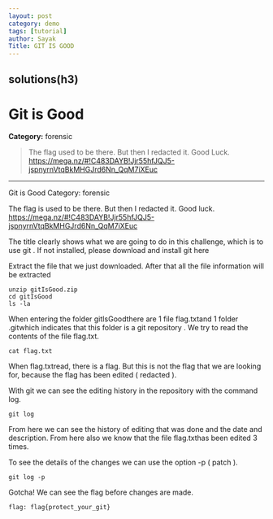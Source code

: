 ```yaml
---
layout: post
category: demo
tags: [tutorial]
author: Sayak
Title: GIT IS GOOD
---
```



## solutions(h3)



# Git is Good
**Category:** forensic

> The flag used to be there. But then I redacted it. Good Luck. https://mega.nz/#!C483DAYB!Jjr55hfJQJ5-jspnyrnVtqBkMHGJrd6Nn_QqM7iXEuc
---
Git is Good
Category: forensic

The flag is used to be there. But then I redacted it. Good luck. https://mega.nz/#!C483DAYB!Jjr55hfJQJ5-jspnyrnVtqBkMHGJrd6Nn_QqM7iXEuc

The title clearly shows what we are going to do in this challenge, which is to use git . If not installed, please download and install git here

Extract the file that we just downloaded. After that all the file information will be extracted
```
unzip gitIsGood.zip
cd gitIsGood
ls -la
```
When entering the folder gitIsGoodthere are 1 file flag.txtand 1 folder .gitwhich indicates that this folder is a git repository . We try to read the contents of the file flag.txt.

```
cat flag.txt
```
When flag.txtread, there is a flag. But this is not the flag that we are looking for, because the flag has been edited ( redacted ).

With git we can see the editing history in the repository with the command log.
```
git log
```
From here we can see the history of editing that was done and the date and description. From here also we know that the file flag.txthas been edited 3 times.

To see the details of the changes we can use the option -p ( patch ).
```
git log -p
```
Gotcha! We can see the flag before changes are made.
```
flag: flag{protect_your_git}
